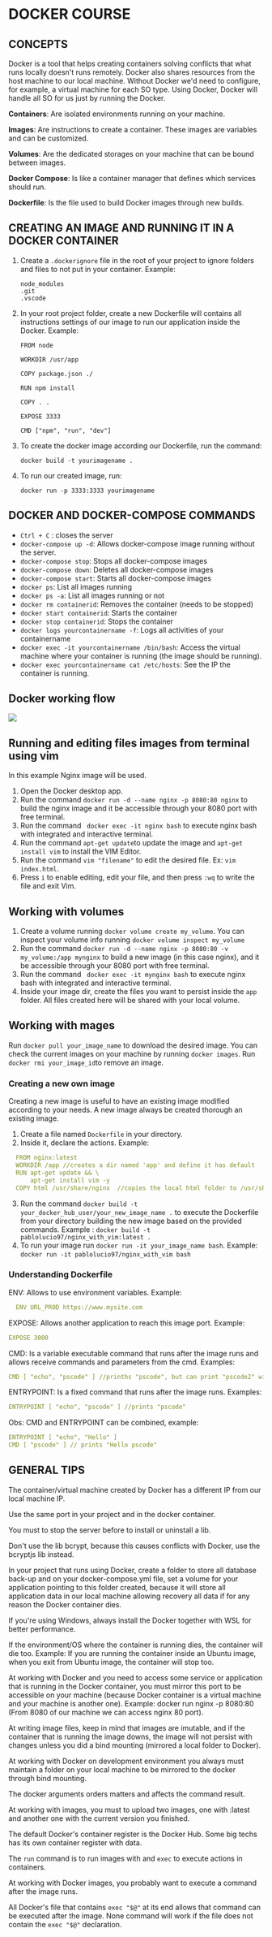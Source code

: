 # DOCKER COURSE

## CONCEPTS

Docker is a tool that helps creating containers solving conflicts that what runs locally doesn't runs remotely. Docker also shares resources from the host machine to our local machine. Without Docker we'd need to configure, for example, a virtual machine for each SO type. Using Docker, Docker will handle all SO for us just by running the Docker.

**Containers**: Are isolated environments running on your machine.

**Images**: Are instructions to create a container. These images are variables and can be customized.

**Volumes**: Are the dedicated storages on your machine that can be bound between images.

**Docker Compose**: Is like a container manager that defines which services should run.

**Dockerfile**: Is the file used to build Docker images through new builds.

## CREATING AN IMAGE AND RUNNING IT IN A DOCKER CONTAINER

1. Create a `.dockerignore` file in the root of your project to ignore folders and files to not put in your container. Example:

   ```
   node_modules
   .git
   .vscode
   ```

2. In your root project folder, create a new Dockerfile will contains all instructions settings of our image to run our application inside the Docker. Example:

   ```
   FROM node

   WORKDIR /usr/app

   COPY package.json ./

   RUN npm install

   COPY . .

   EXPOSE 3333

   CMD ["npm", "run", "dev"]
   ```

3. To create the docker image according our Dockerfile, run the command:

   ```
   docker build -t yourimagename .
   ```

4. To run our created image, run:
   ```
   docker run -p 3333:3333 yourimagename
   ```

## DOCKER AND DOCKER-COMPOSE COMMANDS

- `Ctrl + C` : closes the server
- `docker-compose up -d`: Allows docker-compose image running without the server.
- `docker-compose stop`: Stops all docker-compose images
- `docker-compose down`: Deletes all docker-compose images
- `docker-compose start`: Starts all docker-compose images
- `docker ps`: List all images running
- `docker ps -a`: List all images running or not
- `docker rm containerid`: Removes the container (needs to be stopped)
- `docker start containerid`: Starts the container
- `docker stop containerid`: Stops the container
- `docker logs yourcontainername -f`: Logs all activities of your containername
- `docker exec -it yourcontainername /bin/bash`: Access the virtual machine where your container is running (the image should be running).
- `docker exec yourcontainername cat /etc/hosts`: See the IP the container is running.

## Docker working flow

<img src='https://i.ibb.co/x7GfFMv/Screenshot-2024-06-05-at-08-45-08.png'/>

## Running and editing files images from terminal using vim

In this example Nginx image will be used.

1. Open the Docker desktop app.
2. Run the command `docker run -d --name nginx -p 8080:80 nginx` to build the nginx image and it be accessible through your 8080 port with free terminal.
3. Run the command ` docker exec -it nginx bash` to execute nginx bash with integrated and interactive terminal.
4. Run the command `apt-get update`to update the image and `apt-get install vim` to install the VIM Editor.
5. Run the command `vim "filename"` to edit the desired file. Ex: `vim index.html`.
6. Press `i` to enable editing, edit your file, and then press `:wq` to write the file and exit Vim.

## Working with volumes

1. Create a volume running `docker volume create my_volume`. You can inspect your volume info running `docker volume inspect my_volume`
2. Run the command `docker run -d --name nginx -p 8080:80 -v my_volume:/app mynginx` to build a new image (in this case nginx), and it be accessible through your 8080 port with free terminal.
3. Run the command ` docker exec -it mynginx bash` to execute nginx bash with integrated and interactive terminal.
4. Inside your image dir, create the files you want to persist inside the `app` folder. All files created here will be shared with your local volume.

## Working with mages

Run `docker pull your_image_name` to download the desired image.
You can check the current images on your machine by running `docker images`.
Run `docker rmi your_image_id`to remove an image.

### Creating a new own image

Creating a new image is useful to have an existing image modified according to your needs. A new image always be created thorough an existing image.

1.  Create a file named `Dockerfile` in your directory.
2.  Inside it, declare the actions. Example:

```yml
  FROM nginx:latest
  WORKDIR /app //creates a dir named 'app' and define it has default
  RUN apt-get update && \
      apt-get install vim -y
  COPY html /usr/share/nginx  //copies the local html folder to /usr/share/nginx directory

  ```
3. Run the command `docker build -t your_docker_hub_user/your_new_image_name .` to execute the Dockerfile from your directory building the new image based on the provided commands. Example : `docker build -t pablolucio97/nginx_with_vim:latest .`
4. To run your image run `docker run -it your_image_name bash`. Example: `docker run -it pablolucio97/nginx_with_vim bash`


### Understanding Dockerfile

ENV: Allows to use environment variables. Example:
```yml
  ENV URL_PROD https://www.mysite.com
```

EXPOSE: Allows another application to reach this image port. Example:

```yml
EXPOSE 3000
```

CMD: Is a variable executable command that runs after the image runs and allows receive commands and parameters from the cmd. Examples:

```yml
CMD [ "echo", "pscode" ] //prinths "pscode", but can print "pscode2" with the command docker run myimagename echo "pscode2"
```

ENTRYPOINT: Is a fixed command that runs after the image runs. Examples:

```yml
ENTRYPOINT [ "echo", "pscode" ] //prints "pscode"
```

Obs: CMD and ENTRYPOINT can be combined, example:

```yml
ENTRYPOINT [ "echo", "Hello" ]
CMD [ "pscode" ] // prints "Hello pscode"
```

## GENERAL TIPS

The container/virtual machine created by Docker has a different IP from our local machine IP.

Use the same port in your project and in the docker container.

You must to stop the server before to install or uninstall a lib.

Don't use the lib bcrypt, because this causes conflicts with Docker, use the bcryptjs lib instead.

In your project that runs using Docker, create a folder to store all database back-up and on your docker-compose.yml file, set a volume for your application pointing to this folder created, because it will store all application data in our local machine allowing recovery all data if for any reason the Docker container dies.

If you're using Windows, always install the Docker together with WSL for better performance.

If the environment/OS where the container is running dies, the container will die too. Example: If you are running the container inside an Ubuntu image, when you exit from Ubuntu image, the container will stop too.

At working with Docker and you need to access some service or application that is running in the Docker container, you must mirror this port to be accessible on your machine (because Docker container is a virtual machine and your machine is another one). Example: docker run nginx -p 8080:80 (From 8080 of our machine we can access nginx 80 port).

At writing image files, keep in mind that images are imutable, and if the container that is running the image downs, the image will not persist with changes unless you did a bind mounting (mirrored a local folder to Docker).

At working with Docker on development environment you always must maintain a folder on your local machine to be mirrored to the docker through bind mounting.

The docker arguments orders matters and affects the command result.

At working with images, you must to upload two images, one with :latest and another one with the current version you finished.

The default Docker's container register is the Docker Hub. Some big techs has its own container register with data.

The `run` command is to run images with and `exec` to execute actions in containers.

At working with Docker images, you probably want to execute a command after the image runs.

All Docker's file that contains `exec "$@"` at its end allows that command can be executed after the image. None command will work if the file does not contain the `exec "$@"` declaration.

